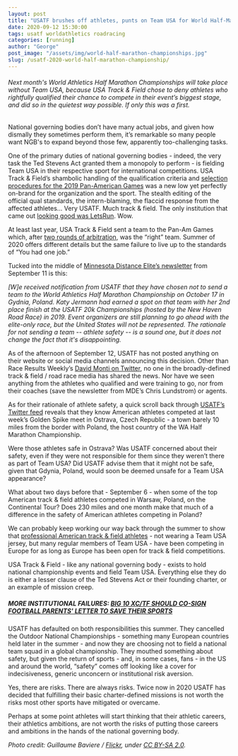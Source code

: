 ```yaml
---
layout: post
title: "USATF brushes off athletes, punts on Team USA for World Half-Marathon Championship"
date: 2020-09-12 15:30:00
tags: usatf worldathletics roadracing
categories: [running]
author: "George"
post_image: "/assets/img/world-half-marathon-championships.jpg"
slug: /usatf-2020-world-half-marathon-championship/
---
```

<h6>Next month's World Athletics Half Marathon Championships will take place without Team USA, because USA Track & Field chose to deny athletes who rightfully qualified their chance to compete in their event’s biggest stage, and did so in the quietest way possible. If only this was a first.</h6>

National governing bodies don’t have many actual jobs, and given how dismally they sometimes perform them, it’s remarkable so many people want NGB's to expand beyond those few, apparently too-challenging tasks.

One of the primary duties of national governing bodies - indeed, the very task the Ted Stevens Act granted them a monopoly to perform - is fielding Team USA in their respective sport for international competitions. USA Track & Field’s shambolic handling of the qualification criteria and [selection procedures for the 2019 Pan-American Games](https://www.letsrun.com/news/2019/06/usa-track-and-fields-pan-am-debacle-gets-even-weirder-an-arbitrator-has-apparently-ruled-against-usatf-but-only-in-certain-events/) was a new low yet perfectly on-brand for the organization and the sport. The stealth editing of the official qual standards, the intern-blaming, the flaccid response from the affected athletes… Very USATF. Much track & field. The only institution that came out [looking good was LetsRun](https://www.letsrun.com/news/2019/06/usatf-makes-it-up-as-it-goes-along-again-ignores-its-own-selection-procedures-for-2019-pan-american-games/). Wow.

At least last year, USA Track & Field sent a team to the Pan-Am Games which, after [two rounds of arbitration](https://www.letsrun.com/news/2019/07/usatfs-unprofessionalism-continues-new-pan-am-team-usa-roster-is-released-but-press-release-fails-to-mention-36-8-of-team-was-changed/), was the “right” team. Summer of 2020 offers different details but the same failure to live up to the standards of “You had one job.”

Tucked into the middle of [Minnesota Distance Elite’s newsletter](https://mailchi.mp/eb96edcaece5/x9ooz8au4d-8026478) from September 11 is this:

<em>[W]e received notification from USATF that they have chosen not to send a team to the World Athletics Half Marathon Championship on October 17 in Gydnia, Poland. Katy Jermann had earned a spot on that team with her 2nd place finish at the USATF 20k Championships (hosted by the New Haven Road Race) in 2019. Event organizers are still planning to go ahead with the elite-only race, but the United States will not be represented. The rationale for not sending a team -- athlete safety -- is a sound one, but it does not change the fact that it's disappointing.</em>

As of the afternoon of September 12, USATF has not posted anything on their website or social media channels announcing this decision. Other than Race Results Weekly’s [David Monti on Twitter](https://twitter.com/d9monti/status/1304430553421287425), no one in the broadly-defined track & field / road race media has shared the news. Nor have we seen anything from the athletes who qualified and were training to go, nor from their coaches (save the newsletter from MDE’s Chris Lundstrom) or agents.

As for their rationale of athlete safety, a quick scroll back through [USATF’s Twitter feed](https://twitter.com/usatf/status/1303383319082565633) reveals that they know American athletes competed at last week’s Golden Spike meet in Ostrava, Czech Republic - a town barely 10 miles from the border with Poland, the host country of the WA Half Marathon Championship. 

Were those athletes safe in Ostrava? Was USATF concerned about their safety, even if they were not responsible for them since they weren’t there as part of Team USA? Did USATF advise them that it might not be safe, given that Gdynia, Poland, would soon be deemed unsafe for a Team USA appearance? 

What about two days before that - September 6 - when some of the top American track & field athletes competed in Warsaw, Poland, on the Continental Tour? Does 230 miles and one month make that much of a difference in the safety of American athletes competing in Poland?

We can probably keep working our way back through the summer to show that [professional American track & field athletes](https://nalathletics.com/blog/2020/08/03/finding-professional-track-and-field-athletes) - not wearing a Team USA jersey, but many regular members of Team USA - have been competing in Europe for as long as Europe has been open for track & field competitions.

USA Track & Field - like any national governing body - exists to hold national championship events and field Team USA. Everything else they do is either a lesser clause of the Ted Stevens Act or their founding charter, or an example of mission creep.

##### <strong>MORE INSTITUTIONAL FAILURES: [BIG 10 XC/TF SHOULD CO-SIGN FOOTBALL PARENTS' LETTER TO SAVE THEIR SPORTS](https://nalathletics.com/blog/2020/08/17/big-10-cross-country-track-and-field-football-parents)</strong>

USATF has defaulted on both responsibilities this summer. They cancelled the Outdoor National Championships - something many European countries held later in the summer - and now they are choosing not to field a national team squad in a global championship. They mouthed something about safety, but given the return of sports - and, in some cases, fans - in the US and around the world, “safety” comes off looking like a cover for indecisiveness, generic unconcern or institutional risk aversion. 

Yes, there are risks. There are always risks. Twice now in 2020 USATF has decided that fulfilling their basic charter-defined missions is not worth the risks most other sports have mitigated or overcame. 

Perhaps at some point athletes will start thinking that their athletic careers, their athletics ambitions, are not worth the risks of putting those careers and ambitions in the hands of the national governing body.

<em>Photo credit: Guillaume Baviere / [Flickr](https://flic.kr/p/mETA2v), under [CC BY-SA 2.0](https://creativecommons.org/licenses/by-sa/2.0/).</em>



